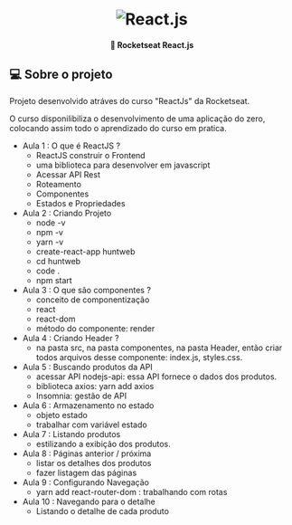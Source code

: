 <h1 align="center">
    <img alt="React.js" title="#Rocketseat" src=".img/react-js.jpg"/>
</h1>

<h4 align="center"> 
	🚀 Rocketseat React.js 
</h4>


## 💻 Sobre o projeto

Projeto desenvolvido atráves do curso "ReactJs" da Rocketseat.

O curso disponilibiliza o desenvolvimento de uma aplicação do zero, colocando assim todo o aprendizado do curso em pratica.


- Aula 1 : O que é ReactJS ?
  - ReactJS construir o Frontend
  - uma biblioteca para desenvolver em javascript
  - Acessar API Rest
  - Roteamento
  - Componentes
  - Estados e Propriedades
- Aula 2 : Criando Projeto
  - node -v
  - npm -v
  - yarn -v
  - create-react-app huntweb
  - cd huntweb
  - code .
  - npm start
- Aula 3 : O que são componentes ?
  - conceito de componentização
  - react
  - react-dom
  - método do componente: render
- Aula 4 : Criando Header ?
  - na pasta src, na pasta componentes, na pasta Header, então criar todos arquivos desse componente: index.js, styles.css.
- Aula 5 : Buscando produtos da API
  - acessar API nodejs-api: essa API fornece o dados dos produtos.
  - biblioteca axios: yarn add axios
  - Insomnia: gestão de API
- Aula 6 : Armazenamento no estado
  - objeto estado
  - trabalhar com variável estado
- Aula 7 : Listando produtos
  - estilizando a exibição dos produtos.
- Aula 8 : Páginas anterior / próxima
  - listar os detalhes dos produtos
  - fazer listagem das páginas
- Aula 9 : Configurando Navegação
  - yarn add react-router-dom : trabalhando com rotas
- Aula 10 : Navegando para o detalhe
  - Listando o detalhe de cada produto
